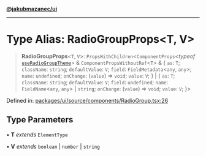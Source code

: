 [**@jakubmazanec/ui**](../README.md)

---

# Type Alias: RadioGroupProps\<T, V\>

> **RadioGroupProps**\<`T`, `V`\>: `PropsWithChildren`\<`ComponentProps`\<_typeof_
> [`useRadioGroupTheme`](../functions/useRadioGroupTheme.md)\> & `ComponentPropsWithoutRef`\<`T`\> &
> \{ `as`: `T`; `className`: `string`; `defaultValue`: `V`; `field`: `FieldMetadata`\<`any`,
> `any`\>; `name`: `undefined`; `onChange`: (`value`) => `void`; `value`: `V`; \} \| \{ `as`: `T`;
> `className`: `string`; `defaultValue`: `V`; `field`: `undefined`; `name`: `FieldName`\<`any`,
> `any`\> \| `string`; `onChange`: (`value`) => `void`; `value`: `V`; \}\>

Defined in:
[packages/ui/source/components/RadioGroup.tsx:26](https://github.com/jakubmazanec/tools/blob/adfe44f908094c1d1cdf19837842b33066bbd9d7/packages/ui/source/components/RadioGroup.tsx#L26)

## Type Parameters

• **T** _extends_ `ElementType`

• **V** _extends_ `boolean` \| `number` \| `string`
